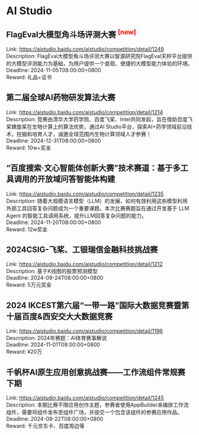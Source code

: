 # AI Studio



## FlagEval大模型角斗场评测大赛 <sup style="color:red">[new]<sup>  

Link: https://aistudio.baidu.com/aistudio/competition/detail/1249  
Description: FlagEval大模型角斗场评测大赛以智源研究院FlagEval天秤平台提供的大模型评测能力为基础，为用户提供一个直观、便捷的大模型能力体验的环境。  
Deadline: 2024-11-05T08:00:00+0800  
Reward: 礼品+证书  


## 第二届全球AI药物研发算法大赛

Link: https://aistudio.baidu.com/aistudio/competition/detail/1214  
Description: 竞赛由清华大学药学院、百度飞桨、Intel共同发起，旨在借助百度飞桨螺旋桨在生物计算上的算法优势，通过AI Studio平台，探索AI+药学领域前沿技术，挖掘和培育人才，诚邀全球范围内生物计算领域人才参赛！  
Deadline: 2024-12-31T08:00:00+0800  
Reward: 10w+奖金  


## “百度搜索·文心智能体创新大赛”技术赛道：基于多工具调用的开放域问答智能体构建

Link: https://aistudio.baidu.com/aistudio/competition/detail/1235  
Description: 随着大规模语言模型（LLM）的发展，如何有效利用这些模型利用外部工具回答复杂问题成为一个重要课题。本次比赛赛题旨在通过开发基于 LLM Agent 的智能工具调用系统，提升LLM回答复杂问题的能力。  
Deadline: 2024-11-20T08:00:00+0800  
Reward: 12w奖金  


## 2024CSIG-飞桨、工银瑞信金融科技挑战赛

Link: https://aistudio.baidu.com/aistudio/competition/detail/1212  
Description: 基于K线图的股票预测模型  
Deadline: 2024-09-24T08:00:00+0800  
Reward: 5万元奖金  


## 2024 IKCEST第六届“一带一路”国际大数据竞赛暨第十届百度&西安交大大数据竞赛

Link: https://aistudio.baidu.com/aistudio/competition/detail/1196  
Description: 2024年赛题：AI体育赛事解说  
Deadline: 2024-11-01T08:00:00+0800  
Reward: ¥20万  


## 千帆杯AI原生应用创意挑战赛——工作流组件常规赛下期

Link: https://aistudio.baidu.com/aistudio/competition/detail/1245  
Description: 本期比赛不限应用创作主题，参赛者使用AppBuilder来编排工作流组件，需要将组件发布至组件广场，并提交一个包含该组件的参赛应用作品。  
Deadline: 2024-09-22T08:00:00+0800  
Reward: 千元京东卡、百度周边等  

